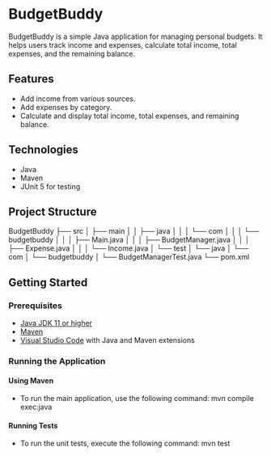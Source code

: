 # BudgetBuddy

BudgetBuddy is a simple Java application for managing personal budgets. It helps users track income and expenses, calculate total income, total expenses, and the remaining balance.

## Features
- Add income from various sources.
- Add expenses by category.
- Calculate and display total income, total expenses, and remaining balance.

## Technologies
- Java
- Maven
- JUnit 5 for testing

## Project Structure
BudgetBuddy ├── src │ ├── main │ │ ├── java │ │ │ └── com │ │ │ └── budgetbuddy │ │ │ ├── Main.java │ │ │ ├── BudgetManager.java │ │ │ ├── Expense.java │ │ │ └── Income.java │ └── test │ └── java │ └── com │ └── budgetbuddy │ └── BudgetManagerTest.java └── pom.xml


## Getting Started

### Prerequisites
- [Java JDK 11 or higher](https://www.oracle.com/java/technologies/javase-downloads.html)
- [Maven](https://maven.apache.org/install.html)
- [Visual Studio Code](https://code.visualstudio.com/) with Java and Maven extensions

### Running the Application
#### Using Maven
- To run the main application, use the following command: mvn compile exec:java
#### Running Tests
- To run the unit tests, execute the following command: mvn test